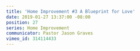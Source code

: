 ```yaml
---
title: 'Home Improvement #3 A Blueprint for Love'
date: 2019-01-27 13:37:00 -08:00
position: 27
series: Home Improvement
communicator: Pastor Jason Graves
vimeo_id: 314114433
---
```


